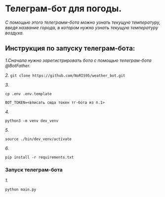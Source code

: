 # Телеграм-бот для погоды.
_С помощью этого телеграмм-бота можно узнать текущую температуру, введя название города, в котором нужно узнать текущую температуру воздуха._
## Инструкция по запуску телеграм-бота: ##
_1.Сначала нужно зарегистрировать бота с помощью телеграм-бота @BotFather._
 
_2._
```git clone https://github.com/NoRIS95/weather_bot.git```
 
_3._
 
```cp .env .env.template```
 
```BOT_TOKEN=<вписать сюда токен тг-бота из п.1>```
 
_4._
 
```python3 -m venv dev_venv```
 
_5._
 
```source ./bin/dev_venv/activate```
 
_6._
 
```pip install -r requirements.txt```
 
### Запуск телеграм-бота ###
_1._
 
```python main.py```
